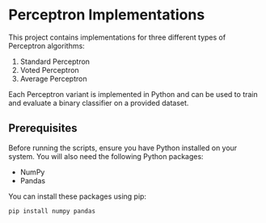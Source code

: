 # Perceptron Implementations

This project contains implementations for three different types of Perceptron algorithms:

1. Standard Perceptron
2. Voted Perceptron
3. Average Perceptron

Each Perceptron variant is implemented in Python and can be used to train and evaluate a binary classifier on a provided dataset.

## Prerequisites

Before running the scripts, ensure you have Python installed on your system. You will also need the following Python packages:

- NumPy
- Pandas

You can install these packages using pip:

```bash
pip install numpy pandas
